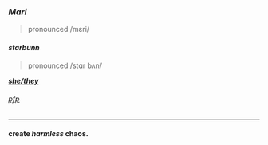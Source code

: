 ### ***Mari***
> pronounced /mɛri/

#### *starbunn*
> pronounced /stɑr bʌn/
 
***[she/they](https://pronoun.is/she/:or/they)***

###### [pfp](https://www.pinterest.com/pin/604749056225774499/)

---
#### create *harmless* chaos.
